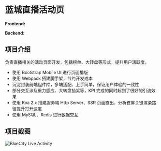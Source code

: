# 蓝城直播活动页

**Frontend:**
[<Badge type="tip" text="Bootstrap" />](https://getbootstrap.com)
[<Badge type="tip" text="Webpack" />](https://webpack.js.org)

**Backend:**
[<Badge type="tip" text="Node" />](https://nodejs.org)
[<Badge type="tip" text="Koa" />](https://koajs.com)
[<Badge type="tip" text="Redis" />](https://redis.io)
[<Badge type="tip" text="MySQL" />](https://www.mysql.com)

## 项目介绍

负责直播相关的活动页面开发，包括榜单、大转盘等形式，提升用户活跃度。

- 使用 Bootstrap Mobile UI 进行页面排版
- 使用 Webpack 搭建脚手架，节约开发成本
- 沉淀封装前端组件库，多端适配、上手简单，保证用户体验的一致性
- 部分交互涉及重力感应、大转盘抽奖等，KPI 完成的同时起到了很好的引流效果
- 使用 Koa 2.x 搭建服务端 Http Server、SSR 页面直出，分析首屏关键渲染路径提升打开速度
- 使用 MySQL、Redis 进行数据交互

## 项目截图

![BlueCity Live Activity](/projects/bluecity/live-activity.png)
